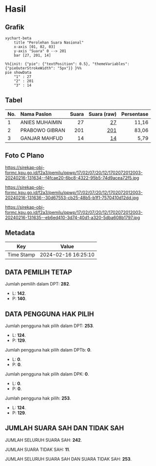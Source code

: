 # Hasil

## Grafik

```mermaid
xychart-beta
    title "Perolehan Suara Nasional"
    x-axis [01, 02, 03]
    y-axis "Suara" 0 --> 201
    bar [27, 201, 14]
```

```mermaid
%%{init: {"pie": {"textPosition": 0.5}, "themeVariables": {"pieOuterStrokeWidth": "5px"}} }%%
pie showData
    "1" : 27
    "2" : 201
    "3" : 14
```

## Tabel

| No. | Nama Paslon    | Suara | Suara (raw) | Persentase |
|:--- |:-------------- | -----:| -----------:| ----------:|
| 1   | ANIES MUHAIMIN | 27    | [27][p-1]   | 11,16      |
| 2   | PRABOWO GIBRAN | 201   | [201][p-2]  | 83,06      |
| 3   | GANJAR MAHFUD  | 14    | [14][p-3]   | 5,79       |


[p-1]: https://github.com/gigit-pemilu/pemilu-2024/blob/main/pilpres/hitung-suara/sub/17-bengkulu/sub/02-rejang-lebong/sub/07-padang-ulak-tanding/sub/2012-tanjung-sanai-i/sub/003-tps/sub/paslon-1.txt
[p-2]: https://github.com/gigit-pemilu/pemilu-2024/blob/main/pilpres/hitung-suara/sub/17-bengkulu/sub/02-rejang-lebong/sub/07-padang-ulak-tanding/sub/2012-tanjung-sanai-i/sub/003-tps/sub/paslon-2.txt
[p-3]: https://github.com/gigit-pemilu/pemilu-2024/blob/main/pilpres/hitung-suara/sub/17-bengkulu/sub/02-rejang-lebong/sub/07-padang-ulak-tanding/sub/2012-tanjung-sanai-i/sub/003-tps/sub/paslon-3.txt

## Foto C Plano

https://sirekap-obj-formc.kpu.go.id/f2a3/pemilu/ppwp/17/02/07/20/12/1702072012003-20240216-131634--f4fcae20-6bc8-4322-95b5-74d9acea72f5.jpg

https://sirekap-obj-formc.kpu.go.id/f2a3/pemilu/ppwp/17/02/07/20/12/1702072012003-20240216-131636--30d67553-cb25-48b5-b1f1-7570410d12dd.jpg

https://sirekap-obj-formc.kpu.go.id/f2a3/pemilu/ppwp/17/02/07/20/12/1702072012003-20240216-131635--eb6ed410-3d74-40d1-a320-5dba608b1797.jpg


## Metadata

| Key        | Value               |
| ---------- | ------------------- |
| Time Stamp | 2024-02-16 16:25:10 |


## DATA PEMILIH TETAP

Jumlah pemilih dalam DPT: **282**.
 * L: **142**.
 * P: **140**.

## DATA PENGGUNA HAK PILIH

Jumlah pengguna hak pilih dalam DPT: **253**.
 * L: **124**.
 * P: **129**.

Jumlah pengguna hak pilih dalam DPTb: **0**.
 * L: **0**.
 * P: **0**.

Jumlah pengguna hak pilih dalam DPK: **0**.
 * L: **0**.
 * P: **0**.

Jumlah pengguna hak pilih: **253**.
 * L: **124**.
 * P: **129**.

## JUMLAH SUARA SAH DAN TIDAK SAH

JUMLAH SELURUH SUARA SAH: **242**.

JUMLAH SUARA TIDAK SAH: **11**.

JUMLAH SELURUH SUARA SAH DAN SUARA TIDAK SAH: **253**.


